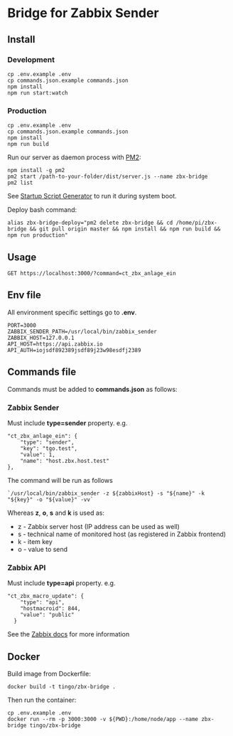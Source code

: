 # Bridge for Zabbix Sender

## Install

### Development

```
cp .env.example .env
cp commands.json.example commands.json
npm install
npm run start:watch
```

### Production

```
cp .env.example .env
cp commands.json.example commands.json
npm install
npm run build
```

Run our server as daemon process with [PM2](https://pm2.keymetrics.io/):

```
npm install -g pm2
pm2 start /path-to-your-folder/dist/server.js --name zbx-bridge
pm2 list
```

See [Startup Script Generator](https://pm2.keymetrics.io/docs/usage/startup/) to run it during system boot.

Deploy bash command:
```
alias zbx-bridge-deploy="pm2 delete zbx-bridge && cd /home/pi/zbx-bridge && git pull origin master && npm install && npm run build && npm run production"
```

## Usage

```
GET https://localhost:3000/?command=ct_zbx_anlage_ein
```

## Env file

All environment specific settings go to **.env**.

```
PORT=3000
ZABBIX_SENDER_PATH=/usr/local/bin/zabbix_sender
ZABBIX_HOST=127.0.0.1
API_HOST=https://api.zabbix.io
API_AUTH=iojsdf892389jsdf89j23w98esdfj2389
```

## Commands file

Commands must be added to **commands.json** as follows:

### Zabbix Sender

Must include **type=sender** property. e.g.

```
"ct_zbx_anlage_ein": {
    "type": "sender",
    "key": "tgo.test",
    "value": 1,
    "name": "host.zbx.host.test"
},
```

The command will be run as follows

```
`/usr/local/bin/zabbix_sender -z ${zabbixHost} -s "${name}" -k "${key}" -o "${value}" -vv`
```

Whereas **z**, **o**, **s** and **k** is used as:

- z - Zabbix server host (IP address can be used as well)
- s - technical name of monitored host (as registered in Zabbix frontend)
- k - item key
- o - value to send

### Zabbix API

Must include **type=api** property. e.g.

```
"ct_zbx_macro_update": {
    "type": "api",
    "hostmacroid": 844,
    "value": "public"
  }
```

See the [Zabbix docs](https://www.zabbix.com/documentation/current/manual/api/reference/usermacro/update) for more information

## Docker

Build image from Dockerfile:

```
docker build -t tingo/zbx-bridge .
```

Then run the container:

```
cp .env.example .env
docker run --rm -p 3000:3000 -v ${PWD}:/home/node/app --name zbx-bridge tingo/zbx-bridge
```
